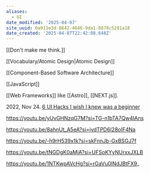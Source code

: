```yaml
---
aliases:
  - UI
date_modified: '2025-04-07'
site_uuid: 0a911e3d-8642-4646-9da1-8878c5281a18
date_created: '2025-04-07T22:42:08.648Z'
---
```




[[Don't make me think.]]

[[Vocabulary/Atomic Design|Atomic Design]]

[[Component-Based Software Architecture]]

[[JavaScript]]

[[Web Frameworks]] like [[Astro]], [[NEXT.js]].  

2022, Nov 24. [6 UI Hacks I wish I knew was a beginner](https://youtu.be/88XxC0_zs74?si=lHjg_3-RYwg0b-BO) 


https://youtu.be/yUvGHNzqG7M?si=TG-n1bTA7Qw4IAns

https://youtu.be/8ahnUt_A5eA?si=jydTPD6I28oIF4Na

https://youtu.be/-h9rH539x1k?si=skFnnJb-GxBSGJ7f

https://youtu.be/tNGDgK0aMjA?si=UFSoKYyNUrxxJXLB

https://youtu.be/1NTKwpAVcHg?si=rGaVu0lNdJBtFX9_